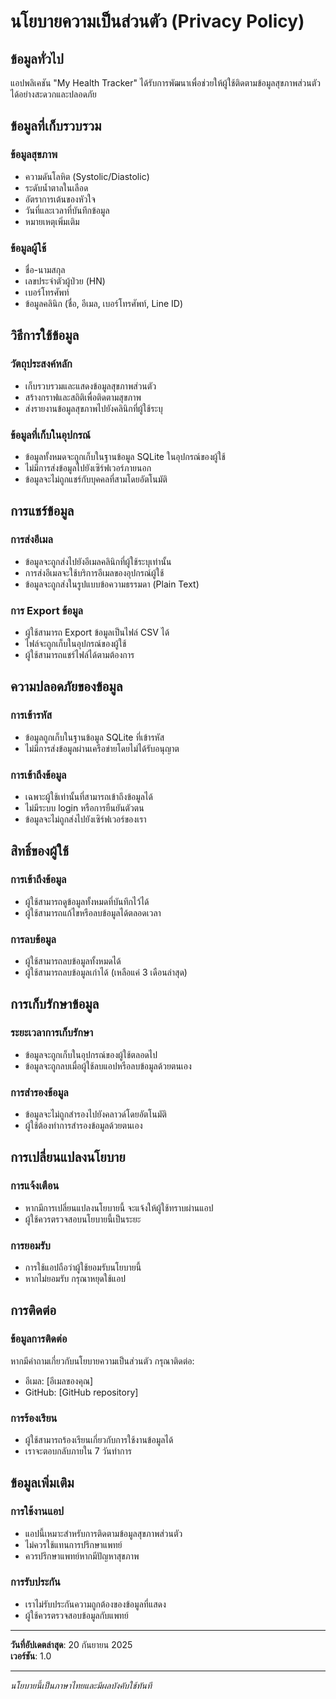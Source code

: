 # นโยบายความเป็นส่วนตัว (Privacy Policy)

## ข้อมูลทั่วไป
แอปพลิเคชัน "My Health Tracker" ได้รับการพัฒนาเพื่อช่วยให้ผู้ใช้ติดตามข้อมูลสุขภาพส่วนตัวได้อย่างสะดวกและปลอดภัย

## ข้อมูลที่เก็บรวบรวม

### ข้อมูลสุขภาพ
- ความดันโลหิต (Systolic/Diastolic)
- ระดับน้ำตาลในเลือด
- อัตราการเต้นของหัวใจ
- วันที่และเวลาที่บันทึกข้อมูล
- หมายเหตุเพิ่มเติม

### ข้อมูลผู้ใช้
- ชื่อ-นามสกุล
- เลขประจำตัวผู้ป่วย (HN)
- เบอร์โทรศัพท์
- ข้อมูลคลินิก (ชื่อ, อีเมล, เบอร์โทรศัพท์, Line ID)

## วิธีการใช้ข้อมูล

### วัตถุประสงค์หลัก
- เก็บรวบรวมและแสดงข้อมูลสุขภาพส่วนตัว
- สร้างกราฟและสถิติเพื่อติดตามสุขภาพ
- ส่งรายงานข้อมูลสุขภาพไปยังคลินิกที่ผู้ใช้ระบุ

### ข้อมูลที่เก็บในอุปกรณ์
- ข้อมูลทั้งหมดจะถูกเก็บในฐานข้อมูล SQLite ในอุปกรณ์ของผู้ใช้
- ไม่มีการส่งข้อมูลไปยังเซิร์ฟเวอร์ภายนอก
- ข้อมูลจะไม่ถูกแชร์กับบุคคลที่สามโดยอัตโนมัติ

## การแชร์ข้อมูล

### การส่งอีเมล
- ข้อมูลจะถูกส่งไปยังอีเมลคลินิกที่ผู้ใช้ระบุเท่านั้น
- การส่งอีเมลจะใช้บริการอีเมลของอุปกรณ์ผู้ใช้
- ข้อมูลจะถูกส่งในรูปแบบข้อความธรรมดา (Plain Text)

### การ Export ข้อมูล
- ผู้ใช้สามารถ Export ข้อมูลเป็นไฟล์ CSV ได้
- ไฟล์จะถูกเก็บในอุปกรณ์ของผู้ใช้
- ผู้ใช้สามารถแชร์ไฟล์ได้ตามต้องการ

## ความปลอดภัยของข้อมูล

### การเข้ารหัส
- ข้อมูลถูกเก็บในฐานข้อมูล SQLite ที่เข้ารหัส
- ไม่มีการส่งข้อมูลผ่านเครือข่ายโดยไม่ได้รับอนุญาต

### การเข้าถึงข้อมูล
- เฉพาะผู้ใช้เท่านั้นที่สามารถเข้าถึงข้อมูลได้
- ไม่มีระบบ login หรือการยืนยันตัวตน
- ข้อมูลจะไม่ถูกส่งไปยังเซิร์ฟเวอร์ของเรา

## สิทธิ์ของผู้ใช้

### การเข้าถึงข้อมูล
- ผู้ใช้สามารถดูข้อมูลทั้งหมดที่บันทึกไว้ได้
- ผู้ใช้สามารถแก้ไขหรือลบข้อมูลได้ตลอดเวลา

### การลบข้อมูล
- ผู้ใช้สามารถลบข้อมูลทั้งหมดได้
- ผู้ใช้สามารถลบข้อมูลเก่าได้ (เหลือแค่ 3 เดือนล่าสุด)

## การเก็บรักษาข้อมูล

### ระยะเวลาการเก็บรักษา
- ข้อมูลจะถูกเก็บในอุปกรณ์ของผู้ใช้ตลอดไป
- ข้อมูลจะถูกลบเมื่อผู้ใช้ลบแอปหรือลบข้อมูลด้วยตนเอง

### การสำรองข้อมูล
- ข้อมูลจะไม่ถูกสำรองไปยังคลาวด์โดยอัตโนมัติ
- ผู้ใช้ต้องทำการสำรองข้อมูลด้วยตนเอง

## การเปลี่ยนแปลงนโยบาย

### การแจ้งเตือน
- หากมีการเปลี่ยนแปลงนโยบายนี้ จะแจ้งให้ผู้ใช้ทราบผ่านแอป
- ผู้ใช้ควรตรวจสอบนโยบายนี้เป็นระยะ

### การยอมรับ
- การใช้แอปถือว่าผู้ใช้ยอมรับนโยบายนี้
- หากไม่ยอมรับ กรุณาหยุดใช้แอป

## การติดต่อ

### ข้อมูลการติดต่อ
หากมีคำถามเกี่ยวกับนโยบายความเป็นส่วนตัว กรุณาติดต่อ:
- อีเมล: [อีเมลของคุณ]
- GitHub: [GitHub repository]

### การร้องเรียน
- ผู้ใช้สามารถร้องเรียนเกี่ยวกับการใช้งานข้อมูลได้
- เราจะตอบกลับภายใน 7 วันทำการ

## ข้อมูลเพิ่มเติม

### การใช้งานแอป
- แอปนี้เหมาะสำหรับการติดตามข้อมูลสุขภาพส่วนตัว
- ไม่ควรใช้แทนการปรึกษาแพทย์
- ควรปรึกษาแพทย์หากมีปัญหาสุขภาพ

### การรับประกัน
- เราไม่รับประกันความถูกต้องของข้อมูลที่แสดง
- ผู้ใช้ควรตรวจสอบข้อมูลกับแพทย์

---

**วันที่อัปเดตล่าสุด**: 20 กันยายน 2025  
**เวอร์ชัน**: 1.0

---

*นโยบายนี้เป็นภาษาไทยและมีผลบังคับใช้ทันที*
